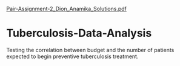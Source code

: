 [Pair-Assignment-2_Dion_Anamika_Solutions.pdf](https://github.com/changdio/Tuberculosis-Data-Analysis/files/6757373/Pair-Assignment-2_Dion_Anamika_Solutions.pdf)
# Tuberculosis-Data-Analysis
Testing the correlation between budget and the number of patients expected to begin preventive tuberculosis treatment.
